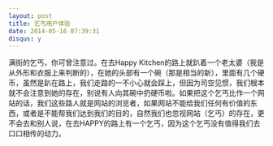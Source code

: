 ```yaml
---
layout: post
title: 乞丐用户体验
date: 2014-05-16 07:39:31
disqus: y
---
```

满街的乞丐，你可曾注意过。在去Happy Kitchen的路上就趴着一个老太婆（我是从外形和衣服上来判断的），在她的头部有一个碗（那是相当的新），里面有几个硬币，虽然是趴在路上，我们走路的一不小心就会踩上，但因为司空见惯，我们根本就不会注意到她的存在，别说有人向其碗中扔硬币啦。如果把这个乞丐比作一个网站的话，我们这些路人就是网站的浏览者，如果网站不能给我们任何有价值的东西，或者是不能帮我们达到我们的目的，自然我们也忽视网站（乞丐）的存在，更不会去和别人说，在去HAPPY的路上有一个乞丐，因为这个乞丐没有值得我们去口口相传的动力。 